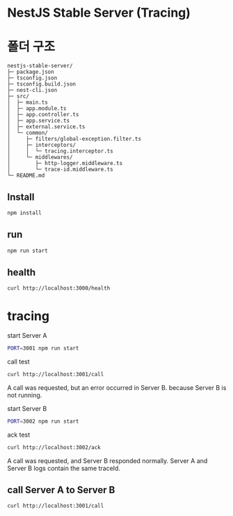 # NestJS Stable Server (Tracing)

# 폴더 구조

```
nestjs-stable-server/
├─ package.json
├─ tsconfig.json
├─ tsconfig.build.json
├─ nest-cli.json
├─ src/
│  ├─ main.ts
│  ├─ app.module.ts
│  ├─ app.controller.ts
│  ├─ app.service.ts
│  ├─ external.service.ts
│  └─ common/
│     ├─ filters/global-exception.filter.ts
│     ├─ interceptors/
│     │  └─ tracing.interceptor.ts
│     └─ middlewares/
│        ├─ http-logger.middleware.ts
│        └─ trace-id.middleware.ts
└─ README.md
```

## Install

```bash
npm install
``` 

## run

```bash
npm run start
```

## health

```bash
curl http://localhost:3000/health
```

# tracing

start Server A

```bash
PORT=3001 npm run start
 ```

call test

```bash
curl http://localhost:3001/call
```

A call was requested, but an error occurred in Server B.
because Server B is not running.

start Server B

```bash
PORT=3002 npm run start
```

ack test

```bash
curl http://localhost:3002/ack
```

A call was requested, and Server B responded normally.
Server A and Server B logs contain the same traceId.

## call Server A to Server B

```bash
curl http://localhost:3001/call
```
